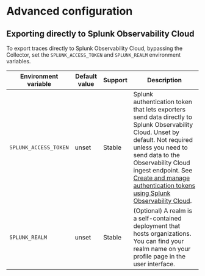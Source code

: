 # Advanced configuration

## Exporting directly to Splunk Observability Cloud

To export traces directly to Splunk Observability Cloud, bypassing the Collector,
set the `SPLUNK_ACCESS_TOKEN` and `SPLUNK_REALM` environment variables.

| Environment variable                   | Default value | Support     | Description                                                                                                                                          |
| -------------------------------------- | ------------  | ----------- | ---                                                                                                                                                  |
| `SPLUNK_ACCESS_TOKEN`                  | unset         | Stable      | Splunk authentication token that lets exporters send data directly to Splunk Observability Cloud. Unset by default. Not required unless you need to send data to the Observability Cloud ingest endpoint. See [Create and manage authentication tokens using Splunk Observability Cloud](https://docs.splunk.com/Observability/admin/authentication-tokens/tokens.html#admin-tokens).                               |
| `SPLUNK_REALM`                         | unset         | Stable      | (Optional) A realm is a self-contained deployment that hosts organizations. You can find your realm name on your profile page in the user interface. |
